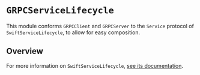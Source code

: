 # ``GRPCServiceLifecycle``

This module conforms `GRPCClient` and `GRPCServer` to the `Service` protocol of `SwiftServiceLifecycle`,
to allow for easy composition.

## Overview

For more information on `SwiftServiceLifecycle`, [see its documentation](https://swiftpackageindex.com/swift-server/swift-service-lifecycle/documentation/servicelifecycle).
